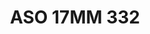 ---
title: ASO 17MM 332
date: 
draft: false

# descripcion
description : Anillo de plata 925.

materials: Plata 1047

color: 

dimensions: 17mm diámetro

code: 05-23-1721

type: "Anillos"

categories: []

price: $6.600,00

price_eftvo: $5.610,00

# Images
# first image will be shown in the product page
images:
  # - image: "images/path_to_image"
  # La ubicacion de las imagenes es imagenes/Anillos/Anillos.Solo Plata/05-23-1721-aso-17mm-332
  - image: "./images/anillos/solo_plata/05-23-1721-aso-17mm-332.jpg"
---